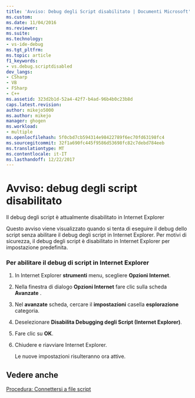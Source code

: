 ```yaml
---
title: 'Avviso: Debug degli Script disabilitato | Documenti Microsoft'
ms.custom: 
ms.date: 11/04/2016
ms.reviewer: 
ms.suite: 
ms.technology:
- vs-ide-debug
ms.tgt_pltfrm: 
ms.topic: article
f1_keywords:
- vs.debug.scriptdisabled
dev_langs:
- CSharp
- VB
- FSharp
- C++
ms.assetid: 323d2b1d-52a4-42f7-b4ad-96b4b0c23b8d
caps.latest.revision: 
author: mikejo5000
ms.author: mikejo
manager: ghogen
ms.workload:
- multiple
ms.openlocfilehash: 5f0cbd7cb594314e98422789f6ec70fd63198fc4
ms.sourcegitcommit: 32f1a690fc445f9586d53698fc82c7debd784eeb
ms.translationtype: MT
ms.contentlocale: it-IT
ms.lasthandoff: 12/22/2017
---
```

# <a name="warning-script-debugging-disabled"></a>Avviso: debug degli script disabilitato
Il debug degli script è attualmente disabilitato in Internet Explorer  
  
 Questo avviso viene visualizzato quando si tenta di eseguire il debug dello script senza abilitare il debug degli script in Internet Explorer. Per motivi di sicurezza, il debug degli script è disabilitato in Internet Explorer per impostazione predefinita.  
  
### <a name="to-enable-script-debugging-in-internet-explorer"></a>Per abilitare il debug di script in Internet Explorer  
  
1.  In Internet Explorer **strumenti** menu, scegliere **Opzioni Internet**.  
  
2.  Nella finestra di dialogo **Opzioni Internet** fare clic sulla scheda **Avanzate** .  
  
3.  Nel **avanzate** scheda, cercare il **impostazioni** casella **esplorazione** categoria.  
  
4.  Deselezionare **Disabilita Debugging degli Script (Internet Explorer)**.  
  
5.  Fare clic su **OK**.  
  
6.  Chiudere e riavviare Internet Explorer.  
  
     Le nuove impostazioni risulteranno ora attive.  
  
## <a name="see-also"></a>Vedere anche  
 [Procedura: Connettersi a file script](../debugger/how-to-attach-to-script.md)